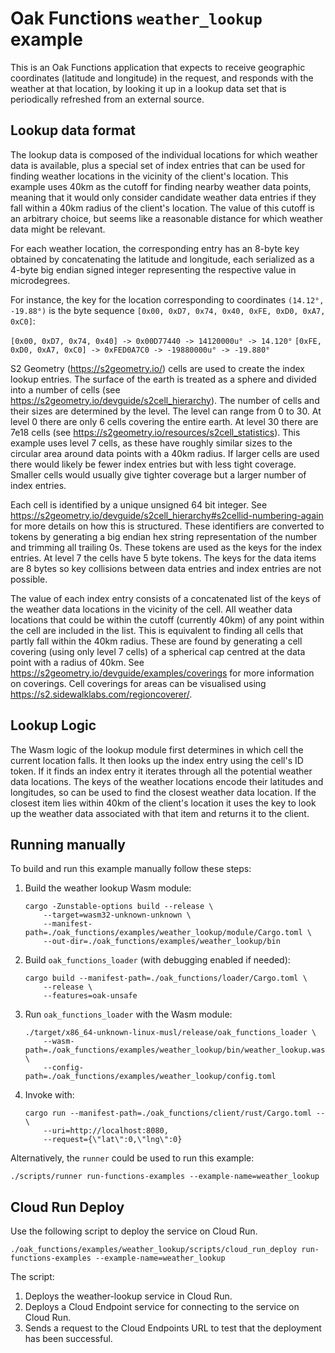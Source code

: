 # Oak Functions `weather_lookup` example

This is an Oak Functions application that expects to receive geographic
coordinates (latitude and longitude) in the request, and responds with the
weather at that location, by looking it up in a lookup data set that is
periodically refreshed from an external source.

## Lookup data format

The lookup data is composed of the individual locations for which weather data
is available, plus a special set of index entries that can be used for finding
weather locations in the vicinity of the client's location. This example uses
40km as the cutoff for finding nearby weather data points, meaning that it would
only consider candidate weather data entries if they fall within a 40km radius
of the client's location. The value of this cutoff is an arbitrary choice, but
seems like a reasonable distance for which weather data might be relevant.

For each weather location, the corresponding entry has an 8-byte key obtained by
concatenating the latitude and longitude, each serialized as a 4-byte big endian
signed integer representing the respective value in microdegrees.

For instance, the key for the location corresponding to coordinates
`(14.12°, -19.88°)` is the byte sequence
`[0x00, 0xD7, 0x74, 0x40, 0xFE, 0xD0, 0xA7, 0xC0]`:

`[0x00, 0xD7, 0x74, 0x40] -> 0x00D77440 -> 14120000u° -> 14.120°`
`[0xFE, 0xD0, 0xA7, 0xC0] -> 0xFED0A7C0 -> -19880000u° -> -19.880°`

S2 Geometry (https://s2geometry.io/) cells are used to create the index lookup
entries. The surface of the earth is treated as a sphere and divided into a
number of cells (see https://s2geometry.io/devguide/s2cell_hierarchy). The
number of cells and their sizes are determined by the level. The level can range
from 0 to 30. At level 0 there are only 6 cells covering the entire earth. At
level 30 there are 7e18 cells (see
https://s2geometry.io/resources/s2cell_statistics). This example uses level 7
cells, as these have roughly similar sizes to the circular area around data
points with a 40km radius. If larger cells are used there would likely be fewer
index entries but with less tight coverage. Smaller cells would usually give
tighter coverage but a larger number of index entries.

Each cell is identified by a unique unsigned 64 bit integer. See
https://s2geometry.io/devguide/s2cell_hierarchy#s2cellid-numbering-again for
more details on how this is structured. These identifiers are converted to
tokens by generating a big endian hex string representation of the number and
trimming all trailing 0s. These tokens are used as the keys for the index
entries. At level 7 the cells have 5 byte tokens. The keys for the data items
are 8 bytes so key collisions between data entries and index entries are not
possible.

The value of each index entry consists of a concatenated list of the keys of the
weather data locations in the vicinity of the cell. All weather data locations
that could be within the cutoff (currently 40km) of any point within the cell
are included in the list. This is equivalent to finding all cells that partly
fall within the 40km radius. These are found by generating a cell covering
(using only level 7 cells) of a spherical cap centred at the data point with a
radius of 40km. See https://s2geometry.io/devguide/examples/coverings for more
information on coverings. Cell coverings for areas can be visualised using
https://s2.sidewalklabs.com/regioncoverer/.

## Lookup Logic

The Wasm logic of the lookup module first determines in which cell the current
location falls. It then looks up the index entry using the cell's ID token. If
it finds an index entry it iterates through all the potential weather data
locations. The keys of the weather locations encode their latitudes and
longitudes, so can be used to find the closest weather data location. If the
closest item lies within 40km of the client's location it uses the key to look
up the weather data associated with that item and returns it to the client.

## Running manually

To build and run this example manually follow these steps:

1. Build the weather lookup Wasm module:

   ```shell
   cargo -Zunstable-options build --release \
       --target=wasm32-unknown-unknown \
       --manifest-path=./oak_functions/examples/weather_lookup/module/Cargo.toml \
       --out-dir=./oak_functions/examples/weather_lookup/bin
   ```

1. Build `oak_functions_loader` (with debugging enabled if needed):

   ```shell
   cargo build --manifest-path=./oak_functions/loader/Cargo.toml \
       --release \
       --features=oak-unsafe
   ```

1. Run `oak_functions_loader` with the Wasm module:

   ```shell
   ./target/x86_64-unknown-linux-musl/release/oak_functions_loader \
       --wasm-path=./oak_functions/examples/weather_lookup/bin/weather_lookup.wasm \
       --config-path=./oak_functions/examples/weather_lookup/config.toml
   ```

1. Invoke with:

   ```shell
   cargo run --manifest-path=./oak_functions/client/rust/Cargo.toml -- \
       --uri=http://localhost:8080,
       --request={\"lat\":0,\"lng\":0}
   ```

Alternatively, the `runner` could be used to run this example:

```shell
./scripts/runner run-functions-examples --example-name=weather_lookup
```

## Cloud Run Deploy

Use the following script to deploy the service on Cloud Run.

```shell
./oak_functions/examples/weather_lookup/scripts/cloud_run_deploy run-functions-examples --example-name=weather_lookup
```

The script:

1. Deploys the weather-lookup service in Cloud Run.
2. Deploys a Cloud Endpoint service for connecting to the service on Cloud Run.
3. Sends a request to the Cloud Endpoints URL to test that the deployment has
   been successful.

